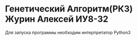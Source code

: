 # Генетический Алгоритм(РК3) Журин Алексей ИУ8-32

Для запуска программы необходим интерпретатор Python3
